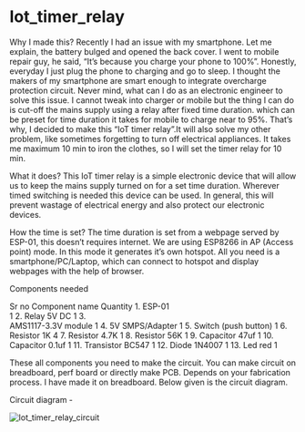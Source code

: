 # Iot_timer_relay
Why I made this?
Recently I had an issue with my smartphone. Let me explain, the battery bulged and opened the back cover. I went to mobile repair guy, he said, “It’s because you charge your phone to 100%”. Honestly, everyday I just plug the phone to charging and go to sleep. I thought the makers of my smartphone are smart enough to integrate overcharge protection circuit. Never mind, what can I do as an electronic engineer to solve this issue. I cannot tweak into charger or mobile but the thing I can do is cut-off the mains supply using a relay after fixed time duration. which can be preset for time duration it takes for mobile to charge near to 95%. That’s why, I decided to make this “IoT timer relay”.It will also solve my other problem, like sometimes forgetting to turn off electrical appliances. It takes me maximum 10 min to iron the clothes, so I will set the timer relay for 10 min. 

What it does?
This IoT timer relay is a simple electronic device that will allow us to keep the mains supply turned on for a set time duration. Wherever timed switching is needed this device can be used. In general, this will prevent wastage of electrical energy and also protect our electronic devices. 

How the time is set?
The time duration is set from a webpage served by ESP-01, this doesn’t requires internet. We are using ESP8266 in AP (Access point) mode. In this mode it generates it’s own hotspot. All you need is a smartphone/PC/Laptop, which can connect to hotspot and display webpages with the help of browser. 

Components needed

Sr no
Component name
Quantity
1.
ESP-01  
1
2.
Relay 5V DC
1
3.         
AMS1117-3.3V module
1
4.
5V SMPS/Adapter
1
5.
Switch (push button)
1
6.
Resistor 1K
4
7.
Resistor 4.7K
1
8.
Resistor 56K
1
9.
Capacitor 47uf
1
10.
Capacitor 0.1uf
1
11.
Transistor BC547
1
12.
Diode 1N4007
1
13.
 Led red
1

These all components you need to make the circuit. You can make circuit on breadboard, perf board or directly make PCB. Depends on your fabrication process. I have made it on breadboard. Below given is the circuit diagram.

Circuit diagram - 

![Iot_timer_relay_circuit](https://github.com/user-attachments/assets/c56a4784-02b9-43a3-a00d-e80732448b64)
